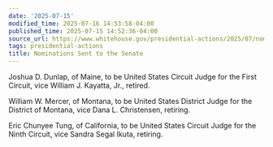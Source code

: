 ```yaml
---
date: '2025-07-15'
modified_time: 2025-07-16 14:53:58-04:00
published_time: 2025-07-15 14:52:36-04:00
source_url: https://www.whitehouse.gov/presidential-actions/2025/07/nominations-sent-to-the-senate-b5d9/
tags: presidential-actions
title: Nominations Sent to the Senate
---
```

 
Joshua D. Dunlap, of Maine, to be United States Circuit Judge for the
First Circuit, vice William J. Kayatta, Jr., retired.

William W. Mercer, of Montana, to be United States District Judge for
the District of Montana, vice Dana L. Christensen, retiring.

Eric Chunyee Tung, of California, to be United States Circuit Judge for
the Ninth Circuit, vice Sandra Segal Ikuta, retiring.
